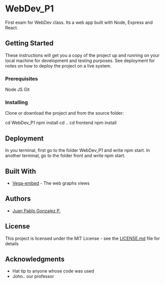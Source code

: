 # WebDev_P1

First exam for WebDev class. Its a web app built with Node, Express and React.

## Getting Started

These instructions will get you a copy of the project up and running on your local machine for development and testing purposes. See deployment for notes on how to deploy the project on a live system.

### Prerequisites

Node JS
Git

### Installing

Clone or download the project and from the source folder:

cd WebDev_P1
npm install
cd ..
cd frontend
npm install

## Deployment

In you terminal, first go to the folder WebDev_P1 and write npm start.
In another terminal, go to the folder front and write npm start.

## Built With

* [Vega-embed](https://www.npmjs.com/package/vega-embed) - The web graphs views

## Authors

* [Juan Pablo Gonzalez P.](https://github.com/jpgonzalez14)

## License

This project is licensed under the MIT License - see the [LICENSE.md](https://github.com/jpgonzalez14/WebDev_P1/blob/master/LICENSE) file for details

## Acknowledgments

* Hat tip to anyone whose code was used
* John.. our professor 
